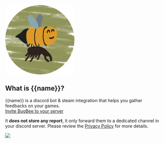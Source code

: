 ![{{name}} logo](images/bugbee-logo-small.png)


## What is {{name}}?
{{name}} is a discord bot & steam integration that helps you gather feedbacks on your games.  
[Invite BugBee to your server](https://discord.com/oauth2/authorize?client_id=1150747928885989376)

It **does not store any report**, it only forward them to a dedicated channel in your discord server. Please review the [Privacy Policy](./privacy.md) for more details.

![](images/tinywow_bugbee-demo_67677291.gif)